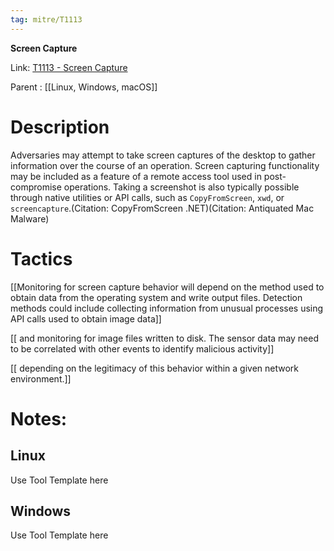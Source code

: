 ```yaml
---
tag: mitre/T1113
---
```


**Screen Capture**

Link: [T1113 - Screen Capture](https://attack.mitre.org/techniques/T1113)

Parent : [[Linux, Windows, macOS]]


# Description

Adversaries may attempt to take screen captures of the desktop to gather information over the course of an operation. Screen capturing functionality may be included as a feature of a remote access tool used in post-compromise operations. Taking a screenshot is also typically possible through native utilities or API calls, such as <code>CopyFromScreen</code>, <code>xwd</code>, or <code>screencapture</code>.(Citation: CopyFromScreen .NET)(Citation: Antiquated Mac Malware)


# Tactics


[[Monitoring for screen capture behavior will depend on the method used to obtain data from the operating system and write output files. Detection methods could include collecting information from unusual processes using API calls used to obtain image data]]

[[ and monitoring for image files written to disk. The sensor data may need to be correlated with other events to identify malicious activity]]

[[ depending on the legitimacy of this behavior within a given network environment.]]


# Notes:

## Linux

Use Tool Template here

## Windows

Use Tool Template here